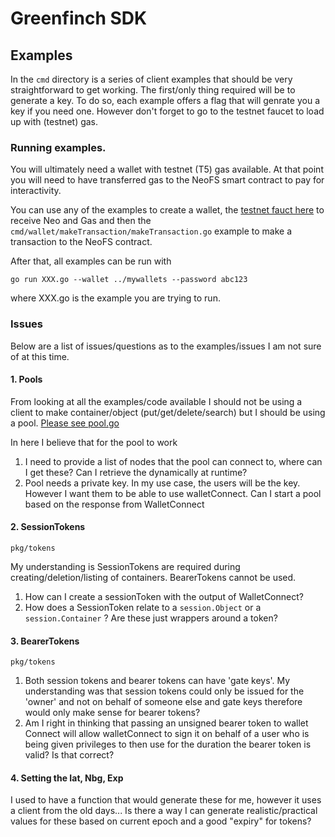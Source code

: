 # Greenfinch SDK


## Examples

In the `cmd` directory is a series of client examples that should be very straightforward to get working. The 
first/only thing required will be to generate a key. To do so, each example offers a flag that will genrate you a 
key if you need one. However don't forget to go to the testnet faucet to load up with (testnet) gas.

### Running examples.

You will ultimately need a wallet with testnet (T5) gas available. At that point you will need to have transferred 
gas to the NeoFS smart contract to pay for interactivity.

You can use any of the examples to create a wallet, the [testnet fauct here](https://n3t5wish.ngd.network/#/) to 
receive Neo and Gas and then the `cmd/wallet/makeTransaction/makeTransaction.go` example to make a transaction to 
the NeoFS contract.

After that, all examples can be run with 

```shell
go run XXX.go --wallet ../mywallets --password abc123
```
where XXX.go is the example you are trying to run.

### Issues 

Below are a list of issues/questions as to the examples/issues I am not sure of at this time.

#### 1. Pools

From looking at all the examples/code available I should not be using a client to make container/object 
(put/get/delete/search) but I should be using a pool. [Please see pool.go](pkg/pool/pool.go)

In here I believe that for the pool to work

1. I need to provide a list of nodes that the pool can connect to, where can I get these? Can I retrieve the 
   dynamically at runtime?
2. Pool needs a private key. In my use case, the users will be the key. However I want them to be able to use 
   walletConnect. Can I start a pool based on the response from WalletConnect

#### 2. SessionTokens

`pkg/tokens`

My understanding is SessionTokens are required during creating/deletion/listing of containers. BearerTokens cannot 
be used.

1. How can I create a sessionToken with the output of WalletConnect?
2. How does a SessionToken relate to a `session.Object` or a `session.Container` ? Are these just wrappers around a 
   token?

#### 3. BearerTokens

`pkg/tokens`

1. Both session tokens and bearer tokens can have 'gate keys'. My understanding was that session tokens could only 
   be issued for the 'owner' and not on behalf of someone else and gate keys therefore would only make sense for 
   bearer tokens?
2. Am I right in thinking that passing an unsigned bearer token to wallet Connect will allow walletConnect to sign 
   it on behalf of a user who is being given privileges to then use for the duration the bearer token is valid? Is 
   that correct?

#### 4. Setting the Iat, Nbg, Exp

I used to have a function that would generate these for me, however it uses a client from the old days... Is there a 
way I can generate realistic/practical values for these based on current epoch and a good "expiry" for tokens?
